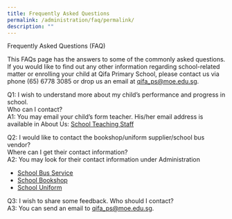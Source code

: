 ```yaml
---
title: Frequently Asked Questions
permalink: /administration/faq/permalink/
description: ""
---
```

Frequently Asked Questions (FAQ)

  

This FAQs page has the answers to some of the commonly asked questions.<br>
If you would like to find out any other information regarding school-related matter or enrolling your child at Qifa Primary School, please contact us via phone (65) 6778 3085 or drop us an email at&nbsp;[qifa_ps@moe.edu.sg](mailto:qifa_ps@moe.edu.sg).

  

Q1: I wish to understand more about my child’s performance and progress in school.<br>
Who can I contact?<br>
A1: You may email your child’s form teacher. His/her email address is available in About Us:&nbsp;[School Teaching Staff](https://qifapri.moe.edu.sg/about-us/school-teaching-staff)

  

Q2: I would like to contact the bookshop/uniform supplier/school bus vendor?&nbsp;<br>
Where can I get their contact information?<br>
A2: You may look for their contact information under Administration

*   [School Bus Service](https://qifapri.moe.edu.sg/administration/school-bus-service)
*   [School Bookshop](https://qifapri.moe.edu.sg/administration/school-bookshop)
*   [School Uniform](https://qifapri.moe.edu.sg/administration/school-uniform)

  

Q3: I wish to share some feedback. Who should I contact?<br>
A3: You can send an email to&nbsp;[qifa\_ps@moe.edu.sg](mailto:qifa_ps@moe.edu.sg).